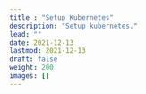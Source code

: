 ```yaml
---
title : "Setup Kubernetes"
description: "Setup kubernetes."
lead: ""
date: 2021-12-13
lastmod: 2021-12-13
draft: false
weight: 200
images: []
---
```

